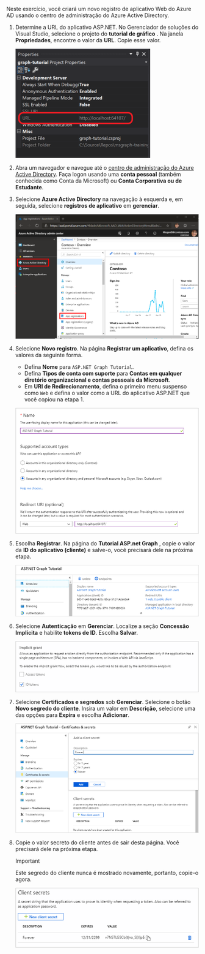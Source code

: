 <!-- markdownlint-disable MD002 MD041 -->

Neste exercício, você criará um novo registro de aplicativo Web do Azure AD usando o centro de administração do Azure Active Directory.

1. Determine a URL do aplicativo ASP.NET. No Gerenciador de soluções do Visual Studio, selecione o projeto do **tutorial de gráfico** . Na janela **Propriedades**, encontre o valor da **URL**. Copie esse valor.

    ![Captura de tela da janela Propriedades do Visual Studio](./images/vs-project-url.png)

1. Abra um navegador e navegue até o [centro de administração do Azure Active Directory](https://aad.portal.azure.com). Faça logon usando uma **conta pessoal** (também conhecida como Conta da Microsoft) ou **Conta Corporativa ou de Estudante**.

1. Selecione **Azure Active Directory** na navegação à esquerda e, em seguida, selecione **registros de aplicativo** em **gerenciar**.

    ![Uma captura de tela dos registros de aplicativo ](./images/aad-portal-app-registrations.png)

1. Selecione **Novo registro**. Na página **Registrar um aplicativo**, defina os valores da seguinte forma.

    - Defina **Nome** para `ASP.NET Graph Tutorial`.
    - Defina **Tipos de conta com suporte** para **Contas em qualquer diretório organizacional e contas pessoais da Microsoft**.
    - Em **URI de Redirecionamento**, defina o primeiro menu suspenso como `Web` e defina o valor como a URL do aplicativo ASP.NET que você copiou na etapa 1.

    ![Uma captura de tela da página registrar um aplicativo](./images/aad-register-an-app.png)

1. Escolha **Registrar**. Na página do **Tutorial ASP.net Graph** , copie o valor da **ID do aplicativo (cliente)** e salve-o, você precisará dele na próxima etapa.

    ![Uma captura de tela da ID do aplicativo do novo registro de aplicativo](./images/aad-application-id.png)

1. Selecione **Autenticação** em **Gerenciar**. Localize a seção **Concessão Implícita** e habilite **tokens de ID**. Escolha **Salvar**.

    ![Uma captura de tela da seção Grant implícita](./images/aad-implicit-grant.png)

1. Selecione **Certificados e segredos** sob **Gerenciar**. Selecione o botão **Novo segredo do cliente**. Insira um valor em **Descrição**, selecione uma das opções para **Expira** e escolha **Adicionar**.

    ![Uma captura de tela da caixa de diálogo Adicionar um segredo do cliente](./images/aad-new-client-secret.png)

1. Copie o valor secreto do cliente antes de sair desta página. Você precisará dele na próxima etapa.

    > [!IMPORTANT]
    > Este segredo do cliente nunca é mostrado novamente, portanto, copie-o agora.

    ![Uma captura de tela do novo segredo do cliente recentemente adicionado](./images/aad-copy-client-secret.png)